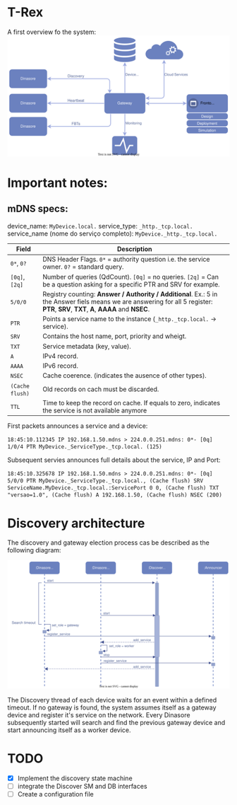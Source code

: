 # T-Rex

A first overview fo the system:
![](./docs/system-diagram.svg)

# Important notes:
## mDNS specs:

device_name: `MyDevice.local.`
service_type: `_http._tcp.local.`
service_name (nome do serviço completo): `MyDevice._http._tcp.local.`

| Field           | Description                                                                 |
|-----------------|-----------------------------------------------------------------------------|
| `0*`, `0?`      | DNS Header Flags. `0*` = authority question i.e. the service owner. `0?` = standard query. |
| `[0q]`, `[2q]`  | Number of queries (QdCount). `[0q]` = no queries. `[2q]` = Can be a question asking for a specific PTR and SRV for example.    |
| `5/0/0`         | Registry counting: **Answer / Authority / Additional**. Ex.: 5 in the Answer fiels means we are answering for all 5 register: **PTR**, **SRV**, **TXT**, **A**, **AAAA** and **NSEC**.               |
| `PTR`           | Points a service name to the instance  (`_http._tcp.local.` → service).|
| `SRV`           | Contains the host name, port, priority and wheigt.       |
| `TXT`           | Service metadata (key, value).                                  |
| `A`             | IPv4 record.                                         |
| `AAAA`          | IPv6 record.                                         |
| `NSEC`          | Cache coerence. (indicates the ausence of other types).        |
| `(Cache flush)` | Old records on cach must be discarded.               |
| `TTL`              | Time to keep the record on cache. If equals to zero, indicates the service is not available anymore|


First packets announces a service and a device:
``` text 
18:45:10.112345 IP 192.168.1.50.mdns > 224.0.0.251.mdns: 0*- [0q] 1/0/4 PTR MyDevice._ServiceType._tcp.local. (125)
```
Subsequent servies announces full details about the service, IP and Port:
``` text
18:45:10.325678 IP 192.168.1.50.mdns > 224.0.0.251.mdns: 0*- [0q] 5/0/0 PTR MyDevice._ServiceType._tcp.local., (Cache flush) SRV ServiceName.MyDevice._tcp.local.:ServicePort 0 0, (Cache flush) TXT "versao=1.0", (Cache flush) A 192.168.1.50, (Cache flush) NSEC (200)
```
# Discovery architecture
The discovery and gateway election process cas be described as the following diagram:

![](./docs/discover-announcer-sequence.svg)

The Discovery thread of each device waits for an event within a defined timeout. If no gateway is found, the system assumes itself as a gateway device and register it's service on the network. Every Dinasore subsequently started will search and find the previous gateway device and start announcing itself as a worker device.

# TODO

- [X] Implement the discovery state machine
- [ ] integrate the Discover SM and DB interfaces
- [ ] Create a configuration file
